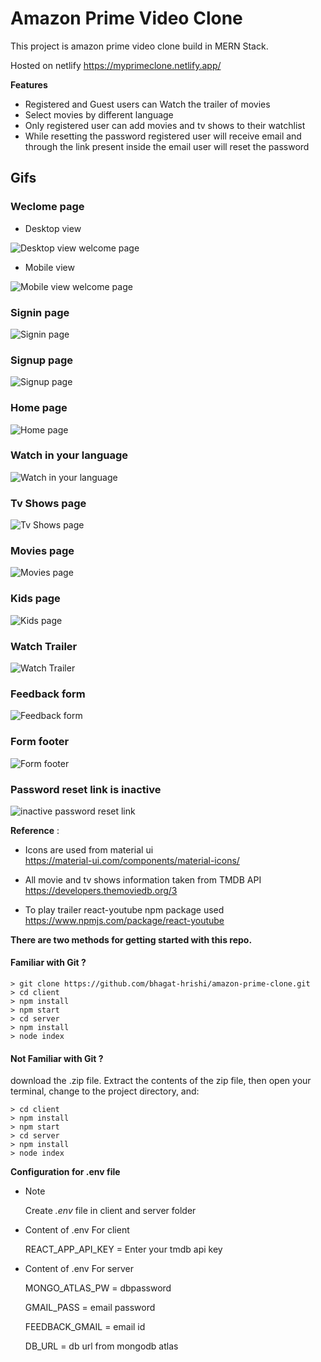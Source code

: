 # Amazon Prime Video Clone

This project is amazon prime video  clone build in MERN Stack. 

Hosted on netlify https://myprimeclone.netlify.app/


**Features** 

* Registered and Guest users can Watch the trailer of movies
* Select movies by different language
* Only registered user can add movies and tv shows to their watchlist
* While resetting the password registered user will receive email and through the link present inside the email user will reset the password 


## **Gifs**

### Weclome page
* Desktop view

![Desktop view welcome page](./static/desktopwelcomepage.gif)

* Mobile view 

![Mobile view welcome page](./static/mobilewelcomepage.gif)

### Signin page
![Signin page](./static/signin.gif)


### Signup page
![Signup page](./static/signup.gif)

### Home page
![Home page](./static/home.gif)

### Watch in your language
![Watch in your language](./static/watchinyourlanguage.gif)

### Tv Shows page
![Tv Shows page](./static/tvshows.gif)

### Movies page
![Movies page](./static/movies.gif)

### Kids page
![Kids page](./static/kids.gif)

### Watch Trailer
![Watch Trailer](./static/watchtrailer.gif)

### Feedback form 
![Feedback form](./static/feedbackform.gif)

### Form footer
![Form footer](./static/formfooter.gif)

### Password reset link is inactive
![inactive password reset link](./static/passwordresetlinkinactive.gif)


**Reference** : 

* Icons are used from  material ui  
    https://material-ui.com/components/material-icons/

* All movie and tv shows information taken  from TMDB API 
    https://developers.themoviedb.org/3

* To play trailer react-youtube npm package used 
    https://www.npmjs.com/package/react-youtube 


**There are two methods for getting started with this repo.**


#### Familiar with Git ?

```
> git clone https://github.com/bhagat-hrishi/amazon-prime-clone.git
> cd client
> npm install
> npm start
> cd server 
> npm install
> node index
```

#### Not Familiar with Git ?
download the .zip file.  Extract the contents of the zip file, then open your terminal, change to the project directory, and:

```
> cd client
> npm install
> npm start
> cd server 
> npm install
> node index
```

**Configuration for .env file** 
* Note 
    
    Create *.env*  file in client and server folder

*  Content of .env For client

    REACT_APP_API_KEY = Enter your tmdb api key

* Content of .env For server

    MONGO_ATLAS_PW = dbpassword

    GMAIL_PASS = email password

    FEEDBACK_GMAIL = email id

    DB_URL = db url from mongodb atlas




